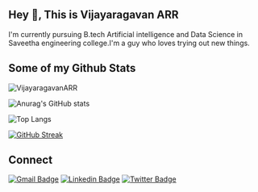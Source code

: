 ## Hey 👋, This is Vijayaragavan ARR
I'm currently pursuing B.tech Artificial intelligence and Data Science in Saveetha engineering college.I'm a guy who loves trying out new things.
## Some of my Github Stats
<p align=left> <img src=https://komarev.com/ghpvc/?username=vijayaragavan-ARR alt=VijayaragavanARR /> </p>

![Anurag's GitHub stats](https://github-readme-stats.vercel.app/api?username=vijayaragavan-ARR&theme=default&show_icons=true)

![Top Langs](https://github-readme-stats.vercel.app/api/top-langs/?username=vijayaragavan-ARR&hide_progress=true)

[![GitHub Streak](https://github-readme-streak-stats.herokuapp.com?user=Vijayaragavan-ARR&theme=transparent&hide_border=true&mode=weekly)](https://git.io/streak-stats)

## Connect
[![Gmail Badge](https://img.shields.io/badge/-vijayaragavan.arr@gmail.com-c14438?style=flat&logo=Gmail&logoColor=white&link=mailto:vijayaragavan.arr@gmail.com)](mailto:vijayaragavan.arr@gmail.com) 
[![Linkedin Badge](https://img.shields.io/badge/-vijayaragavan_ARR-0072b1?style=flat&logo=Linkedin&logoColor=white&link=https://www.linkedin.com/in/vijayaragavan-arr-743b04205/)](https://www.linkedin.com/in/vijayaragavan-arr-743b04205/)
[![Twitter Badge](https://img.shields.io/badge/-ragav_47-00acee?style=flat&logo=twitter&logoColor=white&link=https://twitter.com/ragav_47/)](https://www.twitter.com/ragav_47/)
<!---
vijayaragavan-ARR/vijayaragavan-ARR is a ✨ special ✨ repository because its `README.md` (this file) appears on your GitHub profile.
You can click the Preview link to take a look at your changes.
--->
